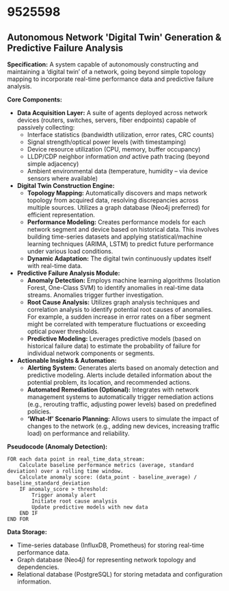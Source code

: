# 9525598

## Autonomous Network 'Digital Twin' Generation & Predictive Failure Analysis

**Specification:** A system capable of autonomously constructing and maintaining a ‘digital twin’ of a network, going beyond simple topology mapping to incorporate real-time performance data and predictive failure analysis.

**Core Components:**

*   **Data Acquisition Layer:**  A suite of agents deployed across network devices (routers, switches, servers, fiber endpoints) capable of passively collecting:
    *   Interface statistics (bandwidth utilization, error rates, CRC counts)
    *   Signal strength/optical power levels (with timestamping)
    *   Device resource utilization (CPU, memory, buffer occupancy)
    *   LLDP/CDP neighbor information *and* active path tracing (beyond simple adjacency)
    *   Ambient environmental data (temperature, humidity – via device sensors where available)
*   **Digital Twin Construction Engine:**
    *   **Topology Mapping:**  Automatically discovers and maps network topology from acquired data, resolving discrepancies across multiple sources.  Utilizes a graph database (Neo4j preferred) for efficient representation.
    *   **Performance Modeling:**  Creates performance models for each network segment and device based on historical data.  This involves building time-series datasets and applying statistical/machine learning techniques (ARIMA, LSTM) to predict future performance under various load conditions.
    *   **Dynamic Adaptation:** The digital twin continuously updates itself with real-time data.
*   **Predictive Failure Analysis Module:**
    *   **Anomaly Detection:**  Employs machine learning algorithms (Isolation Forest, One-Class SVM) to identify anomalies in real-time data streams.  Anomalies trigger further investigation.
    *   **Root Cause Analysis:**  Utilizes graph analysis techniques and correlation analysis to identify potential root causes of anomalies. For example, a sudden increase in error rates on a fiber segment might be correlated with temperature fluctuations or exceeding optical power thresholds.
    *   **Predictive Modeling:** Leverages predictive models (based on historical failure data) to estimate the probability of failure for individual network components or segments.
*   **Actionable Insights & Automation:**
    *   **Alerting System:**  Generates alerts based on anomaly detection and predictive modeling. Alerts include detailed information about the potential problem, its location, and recommended actions.
    *   **Automated Remediation (Optional):** Integrates with network management systems to automatically trigger remediation actions (e.g., rerouting traffic, adjusting power levels) based on predefined policies.
    *   **‘What-If’ Scenario Planning:** Allows users to simulate the impact of changes to the network (e.g., adding new devices, increasing traffic load) on performance and reliability.

**Pseudocode (Anomaly Detection):**

```
FOR each data point in real_time_data_stream:
    Calculate baseline performance metrics (average, standard deviation) over a rolling time window.
    Calculate anomaly score: (data_point - baseline_average) / baseline_standard_deviation
    IF anomaly_score > threshold:
        Trigger anomaly alert
        Initiate root cause analysis
        Update predictive models with new data
    END IF
END FOR
```

**Data Storage:**

*   Time-series database (InfluxDB, Prometheus) for storing real-time performance data.
*   Graph database (Neo4j) for representing network topology and dependencies.
*   Relational database (PostgreSQL) for storing metadata and configuration information.